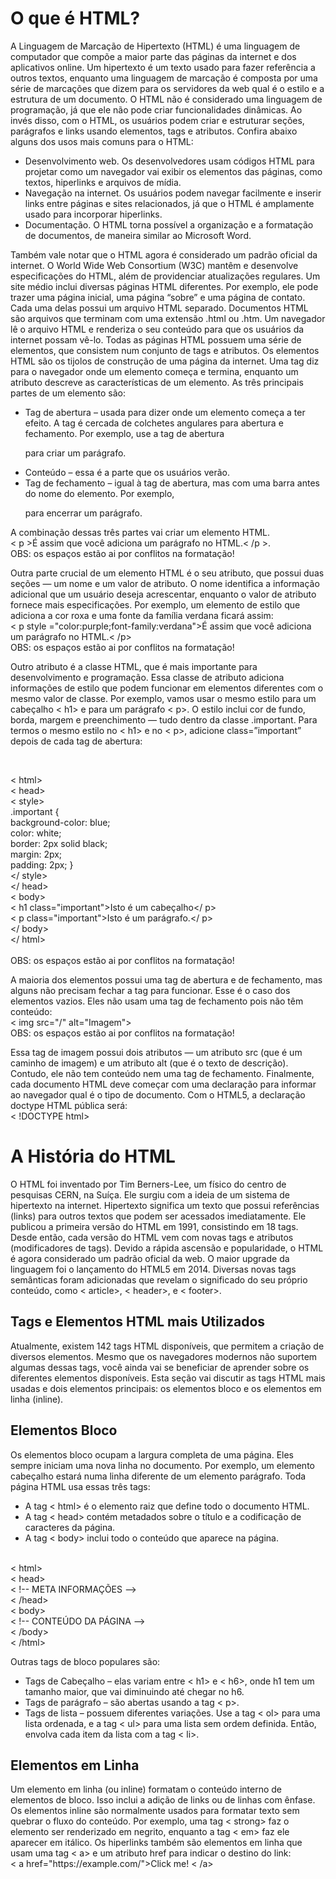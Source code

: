 <h1>O que é HTML?</h1>

<p>A Linguagem de Marcação de Hipertexto (HTML) é uma linguagem de computador que compõe a maior parte das páginas da internet e dos aplicativos online. Um hipertexto é um texto usado para fazer referência a outros textos, enquanto uma linguagem de marcação é composta por uma série de marcações que dizem para os servidores da web qual é o estilo e a estrutura de um documento.
O HTML não é considerado uma linguagem de programação, já que ele não pode criar funcionalidades dinâmicas. Ao invés disso, com o HTML, os usuários podem criar e estruturar seções, parágrafos e links usando elementos, tags e atributos.
Confira abaixo alguns dos usos mais comuns para o HTML:</p>

* Desenvolvimento web. Os desenvolvedores usam códigos HTML para projetar como um navegador vai exibir os elementos das páginas, como textos, hiperlinks e arquivos de mídia.
* Navegação na internet. Os usuários podem navegar facilmente e inserir links entre páginas e sites relacionados, já que o HTML é amplamente usado para incorporar hiperlinks.
* Documentação. O HTML torna possível a organização e a formatação de documentos, de maneira similar ao Microsoft Word.

<p>Também vale notar que o HTML agora é considerado um padrão oficial da internet. O World Wide Web Consortium (W3C) mantêm e desenvolve especificações do HTML, além de providenciar atualizações regulares.
Um site médio inclui diversas páginas HTML diferentes. Por exemplo, ele pode trazer uma página inicial, uma página “sobre” e uma página de contato. Cada uma delas possui um arquivo HTML separado.
Documentos HTML são arquivos que terminam com uma extensão .html ou .htm. Um navegador lê o arquivo HTML e renderiza o seu conteúdo para que os usuários da internet possam vê-lo.
Todas as páginas HTML possuem uma série de elementos, que consistem num conjunto de tags e atributos. Os elementos HTML são os tijolos de construção de uma página da internet. Uma tag diz para o navegador onde um elemento começa e termina, enquanto um atributo descreve as características de um elemento.
As três principais partes de um elemento são:</p>

* Tag de abertura – usada para dizer onde um elemento começa a ter efeito. A tag é cercada de colchetes angulares para abertura e fechamento. Por exemplo, use a tag de abertura <p> para criar um parágrafo.
* Conteúdo – essa é a parte que os usuários verão.
* Tag de fechamento – igual à tag de abertura, mas com uma barra antes do nome do elemento. Por exemplo, </p> para encerrar um parágrafo.

<p>A combinação dessas três partes vai criar um elemento HTML.
<br>< p >É assim que você adiciona um parágrafo no HTML.< /p >.
<br>OBS: os espaços estão ai por conflitos na formatação!
</p>

<p>Outra parte crucial de um elemento HTML é o seu atributo, que possui duas seções — um nome e um valor de atributo. O nome identifica a informação adicional que um usuário deseja acrescentar, enquanto o valor de atributo fornece mais especificações.
Por exemplo, um elemento de estilo que adiciona a cor roxa e uma fonte da família verdana ficará assim:
<br>< p style ="color:purple;font-family:verdana">É assim que você adiciona um parágrafo no HTML.< /p>
<br>OBS: os espaços estão ai por conflitos na formatação!
</p>

<p>Outro atributo é a classe HTML, que é mais importante para desenvolvimento e programação. Essa classe de atributo adiciona informações de estilo que podem funcionar em elementos diferentes com o mesmo valor de classe.
Por exemplo, vamos usar o mesmo estilo para um cabeçalho < h1> e para um parágrafo < p>. O estilo inclui cor de fundo, borda, margem e preenchimento — tudo dentro da classe .important. Para termos o mesmo estilo no < h1> e no < p>, adicione class=”important” depois de cada tag de abertura:
</p>

<br><p>< html>
<br>< head>
<br>< style>
<br>.important {
  <br>background-color: blue;
  <br>color: white;
  <br>border: 2px solid black;
  <br>margin: 2px;
  <br>padding: 2px;
}
<br></ style>
<br></ head>
<br>< body>
<br>< h1 class="important">Isto é um cabeçalho</ p>
<br>< p class="important">Isto é um parágrafo.</ p>
<br></ body>
<br></ html>
<br><br>OBS: os espaços estão ai por conflitos na formatação!
</p>

<p>A maioria dos elementos possui uma tag de abertura e de fechamento, mas alguns não precisam fechar a tag para funcionar. Esse é o caso dos elementos vazios. Eles não usam uma tag de fechamento pois não têm conteúdo:
<br>< img src="/" alt="Imagem">
<br>OBS: os espaços estão ai por conflitos na formatação!
</p>

<p>Essa tag de imagem possui dois atributos — um atributo src (que é um caminho de imagem) e um atributo alt (que é o texto de descrição). Contudo, ele não tem conteúdo nem uma tag de fechamento.
Finalmente, cada documento HTML deve começar com uma declaração <!DOCTYPE> para informar ao navegador qual é o tipo de documento. Com o HTML5, a declaração doctype HTML pública será:
<br>< !DOCTYPE html>
</p>

<h1>A História do HTML</h1>

<p>O HTML foi inventado por Tim Berners-Lee, um físico do centro de pesquisas CERN, na Suíça. Ele surgiu com a ideia de um sistema de hipertexto na internet.
Hipertexto significa um texto que possui referências (links) para outros textos que podem ser acessados imediatamente. Ele publicou a primeira versão do HTML em 1991, consistindo em 18 tags. Desde então, cada versão do HTML vem com novas tags e atributos (modificadores de tags).
Devido a rápida ascensão e popularidade, o HTML é agora considerado um padrão oficial da web.
O maior upgrade da linguagem foi o lançamento do HTML5 em 2014. Diversas novas tags semânticas foram adicionadas que revelam o significado do seu próprio conteúdo, como  < article>, < header>, e < footer>.
</p>

<h2>Tags e Elementos HTML mais Utilizados</h2>

<p>Atualmente, existem 142 tags HTML disponíveis, que permitem a criação de diversos elementos. Mesmo que os navegadores modernos não suportem algumas dessas tags, você ainda vai se beneficiar de aprender sobre os diferentes elementos disponíveis.
Esta seção vai discutir as tags HTML mais usadas e dois elementos principais: os elementos bloco e os elementos em linha (inline).
</p>
<h2>Elementos Bloco</h2>

<p>Os elementos bloco ocupam a largura completa de uma página. Eles sempre iniciam uma nova linha no documento. Por exemplo, um elemento cabeçalho estará numa linha diferente de um elemento parágrafo.
Toda página HTML usa essas três tags:</p>

* A tag < html> é o elemento raiz que define todo o documento HTML.
* A tag < head> contém metadados sobre o título e a codificação de caracteres da página.
* A tag < body> inclui todo o conteúdo que aparece na página.

<p><br>< html>
 <br>< head>
   <br>< !-- META INFORMAÇÕES --> 
 <br>< /head>
 <br>< body>
   <br>< !-- CONTEÚDO DA PÁGINA -->
 <br> < /body>
<br> < /html> </p>

<p>Outras tags de bloco populares são:</p>

* Tags de Cabeçalho – elas variam entre < h1> e < h6>, onde h1 tem um tamanho maior, que vai diminuindo até chegar no h6.
* Tags de parágrafo – são abertas usando a tag < p>.
* Tags de lista – possuem diferentes variações. Use a tag < ol> para uma lista ordenada, e a tag < ul> para uma lista sem ordem definida. Então, envolva cada item da lista com a tag < li>.

<h2>Elementos em Linha</h2
<p>Um elemento em linha (ou inline) formatam o conteúdo interno de elementos de bloco. Isso inclui a adição de links ou de linhas com ênfase. Os elementos inline são normalmente usados para formatar texto sem quebrar o fluxo do conteúdo.
Por exemplo, uma tag < strong> faz o elemento ser renderizado em negrito, enquanto a tag < em> faz ele aparecer em itálico. Os hiperlinks também são elementos em linha que usam uma tag < a> e um atributo href para indicar o destino do link:
<br>< a href="https://example.com/">Click me! < /a> </p>

